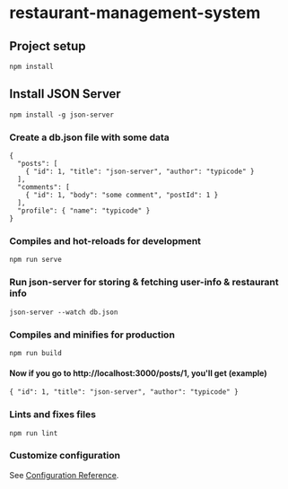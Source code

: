# restaurant-management-system

## Project setup

```
npm install
```

## Install JSON Server
```
npm install -g json-server
```

### Create a db.json file with some data
```
{
  "posts": [
    { "id": 1, "title": "json-server", "author": "typicode" }
  ],
  "comments": [
    { "id": 1, "body": "some comment", "postId": 1 }
  ],
  "profile": { "name": "typicode" }
}
```

### Compiles and hot-reloads for development

```
npm run serve
```

### Run json-server for storing & fetching user-info & restaurant info

```
json-server --watch db.json
```

### Compiles and minifies for production

```
npm run build
```

#### Now if you go to http://localhost:3000/posts/1, you'll get (example)

```
{ "id": 1, "title": "json-server", "author": "typicode" }
```

### Lints and fixes files

```
npm run lint
```

### Customize configuration

See [Configuration Reference](https://cli.vuejs.org/config/).
